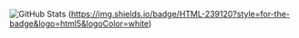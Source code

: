 ![GitHub Stats](https://github-readme-stats.vercel.app/api?username=nghiaomg&theme=radical)
(https://img.shields.io/badge/HTML-239120?style=for-the-badge&logo=html5&logoColor=white)
